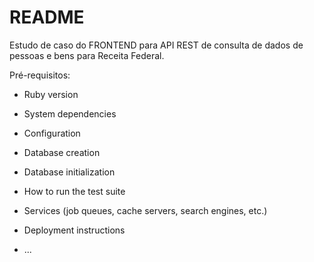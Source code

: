 # README

Estudo de caso do FRONTEND para API REST de consulta de dados de pessoas e bens para Receita Federal.

Pré-requisitos:

* Ruby version

* System dependencies

* Configuration

* Database creation

* Database initialization

* How to run the test suite

* Services (job queues, cache servers, search engines, etc.)

* Deployment instructions

* ...

